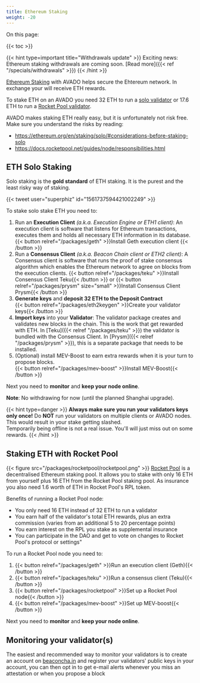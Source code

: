 ```yaml
---
title: Ethereum Staking
weight: -20
---
```


On this page:

{{< toc >}}

{{< hint type=important title="Withdrawals update" >}}
Exciting news: Ethereum staking withdrawals are coming soon. [Read more]({{< ref "/specials/withdrawals" >}})
{{< /hint >}}

[Ethereum Staking](https://ethereum.org/en/staking/solo) with AVADO helps secure the Ehtereum network. In exchange your will receive ETH rewards. 

To stake ETH on an AVADO you need 32 ETH to run a [solo validator](#solo-staking) or 17.6 ETH to run a [Rocket Pool validator](#rocket-pool).

AVADO makes staking ETH really easy, but it is unfortunately not risk free.
Make sure you understand the risks by reading:
* <https://ethereum.org/en/staking/solo/#considerations-before-staking-solo>
* <https://docs.rocketpool.net/guides/node/responsibilities.html>

## ETH Solo Staking

Solo staking is the **gold standard** of ETH staking. It is the purest and the least risky way of staking.

{{< tweet user="superphiz" id="1561737594421002249" >}}

To stake solo stake ETH you need to:
1.  Run an **Execution Client** _(a.k.a. Execution Engine or ETH1 client)_: An execution client is software that listens for Ethereum transactions, executes them and holds all necessary ETH information in its database.  
    {{< button relref="/packages/geth" >}}Install Geth execution client {{< /button >}}
2. Run a **Consensus Client** _(a.k.a. Beacon Chain client or ETH2 client)_: A Consensus client is software that runs the proof of stake consensus algorithm which enables the Ethereum network to agree on blocks from the execution clients. 
    {{< button relref="/packages/teku" >}}Install Consensus Client Teku{{< /button >}} or {{< button relref="/packages/prysm" size="small" >}}Install Consensus Client Prysm{{< /button >}}
3. **Generate keys** and **deposit 32 ETH to the Deposit Contract**  
   {{< button relref="/packages/eth2keygen" >}}Create your validator keys{{< /button >}}
4. **Import keys** into your **Validator**: The validator package creates and validates new blocks in the chain. This is the work that get rewarded with ETH. In [Teku]({{< relref "/packages/teku" >}}) the validator is bundled with the Consensus Client. In [Prysm]({{< relref "/packages/prysm" >}}), this is a separate package that needs to be installed.
5. (Optional) install MEV-Boost to earn extra rewards when it is your turn to propose blocks.  
   {{< button relref="/packages/mev-boost" >}}Install MEV-Boost{{< /button >}}

Next you need to **monitor** and **keep your node online**.

**Note**: No withdrawing for now (until the planned Shanghai upgrade).

{{< hint type=danger >}}
**Always make sure you run your validators keys only once!** Do **NOT** run your validators on multiple clients or AVADO nodes. This would result in your stake getting slashed.  
Temporarily being offline is not a real issue. You'll will just miss out on some rewards.
{{< /hint >}}

## Staking ETH with Rocket Pool

{{< figure src="/packages/rocketpool/rocketpool.png" >}}
[Rocket Pool](https://rocketpool.net/) is a decentralised Ethereum staking pool. It allows you to stake with only 16 ETH from yourself plus 16 ETH from the Rocket Pool staking pool. As insurance you also need 1.6 worth of ETH in Rocket Pool's RPL token.

Benefits of running a Rocket Pool node:
- You only need 16 ETH instead of 32 ETH to run a validator
- You earn half of the validator's total ETH rewards, plus an extra commission (varies from an additional 5 to 20 percentage points)
- You earn interest on the RPL you stake as supplemental insurance
- You can participate in the DAO and get to vote on changes to Rocket Pool's protocol or settings"

To run a Rocket Pool node you need to:
1. {{< button relref="/packages/geth" >}}Run an execution client (Geth){{< /button >}}
2. {{< button relref="/packages/teku" >}}Run a consensus client (Teku){{< /button >}}
3. {{< button relref="/packages/rocketpool" >}}Set up a Rocket Pool node{{< /button >}}
4. {{< button relref="/packages/mev-boost" >}}Set up MEV-boost{{< /button >}}

Next you need to **monitor** and **keep your node online**.

## Monitoring your validator(s)

The easiest and recommended way to monitor your validators is to create an account on [beaconcha.in](https://beaconcha.in) and register your validators' public keys in your account, you can then opt in to get e-mail alerts whenever you miss an attestation or when you propose a block
